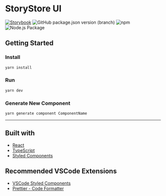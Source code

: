# StoryStore UI

[![Storybook](https://cdn.jsdelivr.net/gh/storybookjs/brand@master/badge/badge-storybook.svg)](https://pmet-public.github.io/storystore-ui)
![GitHub package.json version (branch)](https://img.shields.io/github/package-json/v/pmet-public/storystore-ui/master)
![npm](https://img.shields.io/npm/v/@storystore/ui)
![Node.js Package](https://github.com/PMET-public/storystore-ui/workflows/Node.js%20Package/badge.svg)
## Getting Started

### Install

```bash
yarn install
```

### Run

```bash
yarn dev
```

### Generate New Component

```
yarn generate component ComponentName
```

---

## Built with

-   [React](https://reactjs.org/)
-   [TypeScript](https://www.typescriptlang.org/)
-   [Styled Components](https://www.styled-components.com/)

## Recommended VSCode Extensions

-   [VSCode Styled Components](https://marketplace.visualstudio.com/items?itemName=jpoissonnier.vscode-styled-components)
-   [Prettier - Code Formatter](https://marketplace.visualstudio.com/items?itemName=esbenp.prettier-vscode)
